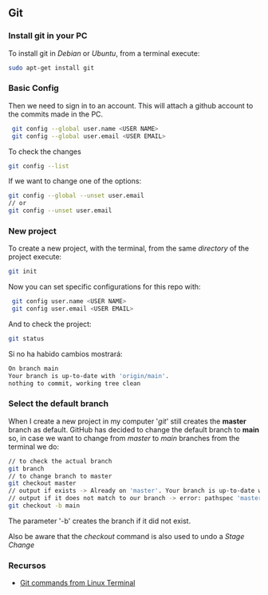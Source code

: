 ## Git

### Install git in your PC

To install git in _Debian_ or _Ubuntu_, from a terminal execute:

```sh
sudo apt-get install git
```

### Basic Config

Then we need to sign in to an account. This will attach a github account to the commits made in the PC.

```sh
 git config --global user.name <USER NAME>
 git config --global user.email <USER EMAIL>
```

To check the changes

```sh
git config --list
```

If we want to change one of the options:

```sh
git config --global --unset user.email
// or
git config --unset user.email
```

### New project

To create a new project, with the terminal, from the same _directory_ of the project execute:

```sh
git init
```

Now you can set specific configurations for this repo with:

```sh
 git config user.name <USER NAME>
 git config user.email <USER EMAIL>
```

And to check the project:

```sh
git status
```
Si no ha habido cambios mostrará:

``` sh
On branch main
Your branch is up-to-date with 'origin/main'.
nothing to commit, working tree clean
```

### Select the default branch

When I create a new project in my computer '_git_' still creates the **master** branch as default. GitHub has decided to change the default branch to **main** so, in case we want to change from _master_ to _main_ branches from the terminal we do:

```sh
// to check the actual branch
git branch
// to change branch to master
git checkout master
// output if exists -> Already on 'master'. Your branch is up-to-date with ...
// output if it does not match to our branch -> error: pathspec 'master' did not match any file....
git checkout -b main
```

The parameter '-b' creates the branch if it did not exist.

Also be aware that the _checkout_ command is also used to undo a _Stage Change_


### Recursos

+ [Git commands from Linux Terminal](https://www.unixmen.com/use-git-commands-linux-terminal/)
